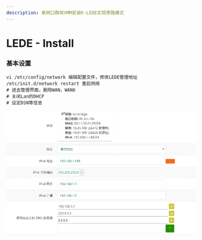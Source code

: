 ```yaml
---
description: 单网口群晖VMM安装K-LEDE实现旁路模式
---
```


# LEDE - Install

### 基本设置

```text
vi /etc/config/network 编辑配置文件，修改LEDE管理地址
/etc/init.d/network restart 重启网络
# 进去管理界面，删除WAN，WAN6
# 关闭Lan的DHCP
# 设定DSN等信息
```

![](../../../.gitbook/assets/image%20%281%29.png)

